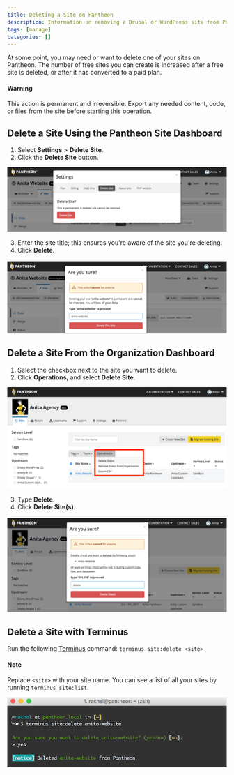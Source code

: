 ```yaml
---
title: Deleting a Site on Pantheon
description: Information on removing a Drupal or WordPress site from Pantheon.
tags: [manage]
categories: []
---
```

At some point, you may need or want to delete one of your sites on Pantheon. The number of free sites you can create is increased after a free site is deleted, or after it has converted to a paid plan.

<div class="alert alert-danger" role="alert">
<h4 class="info">Warning</h4>
<p>This action is permanent and irreversible. Export any needed content, code, or files from the site before starting this operation.</p>
</div>

## Delete a Site Using the Pantheon Site Dashboard
1. Select **Settings** > **Delete Site**.
2. Click the **Delete Site** button.

  ![Site Dashboard Operations Delete Site](/source/docs/assets/images/dashboard/delete-site.png)

3. Enter the site title; this ensures you're aware of the site you're deleting.
4. Click **Delete**.

  ![Site Dashboard Operations Delete Site Confirm](/source/docs/assets/images/dashboard/delete-site-confirm.png)

## Delete a Site From the Organization Dashboard

1. Select the checkbox next to the site you want to delete.
2. Click **Operations**, and select **Delete Site**.

  ![Organization Dashboard Operations Delete Site](/source/docs/assets/images/dashboard/org-delete-site.png)

3. Type **Delete**.
4. Click **Delete Site(s)**.

  ![Organization Dashboard Operations Delete Site Confirm](/source/docs/assets/images/dashboard/org-delete-site-confirm.png)


## Delete a Site with Terminus
Run the following [Terminus](/docs/terminus/) command:
`terminus site:delete <site>`

<div class="alert alert-info" role="alert">
<h4 class="info">Note</h4>
<p>Replace <code>&lt;site&gt;</code> with your site name. You can see a list of all your sites by running <code>terminus site:list</code>.</p></div>

  ![Delete Site via Terminus](/source/docs/assets/images/delete-site-terminus.png)
